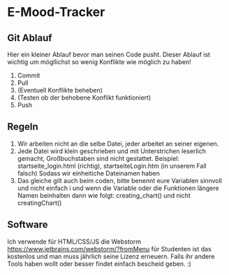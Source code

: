 # E-Mood-Tracker

## Git Ablauf
Hier ein kleiner Ablauf bevor man seinen Code pusht. Dieser Ablauf ist wichtig um mögllichst
so wenig Konflikte wie möglich zu haben!
1. Commit
2. Pull
3. (Eventuell Konflikte beheben)
4. (Testen ob der behobene Konflikt funktioniert)
5. Push

## Regeln

1. Wir arbeiten nicht an die selbe Datei, jeder arbeitet an seiner eigenen.
2. Jede Datei wird klein geschrieben und mit Unterstrichen leserlich gemacht, Großbuchstaben sind nicht gestattet. 
   Beispiel: startseite_login.html (richtig), startseiteLogin.htm (in unserem Fall falsch)
   Sodass wir einheitiche Dateinamen haben 
3. Das gleiche gilt auch beim coden, bitte benennt eure Variablen sinnvoll und nicht einfach i  und wenn die Variable oder die                                   Funktionen längere Namen beinhalten dann wie folgt: 
    creating_chart() und nicht creatingChart() 
  
## Software
Ich verwende für HTML/CSS/JS die Webstorm <https://www.jetbrains.com/webstorm/?fromMenu> für Studenten ist das kostenlos und man muss jährlich seine Lizenz erneuern. Falls ihr andere Tools haben wollt oder besser findet einfach bescheid geben. :)
  
  
 
